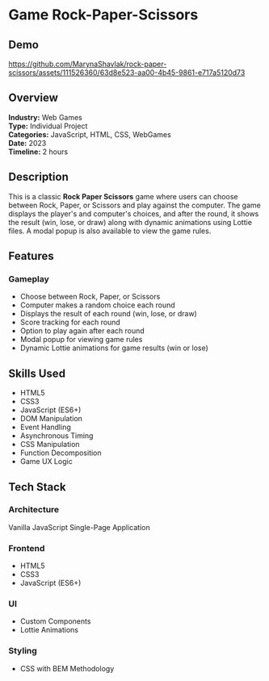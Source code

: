 # Game Rock-Paper-Scissors

## Demo
https://github.com/MarynaShavlak/rock-paper-scissors/assets/111526360/63d8e523-aa00-4b45-9861-e717a5120d73

## Overview

**Industry:** Web Games  
**Type:** Individual Project  
**Categories:** JavaScript, HTML, CSS, WebGames  
**Date:** 2023  
**Timeline:** 2 hours

## Description

This is a classic **Rock Paper Scissors** game where users can choose between Rock, Paper, or Scissors and play against the computer. The game displays the player's and computer's choices, and after the round, it shows the result (win, lose, or draw) along with dynamic animations using Lottie files. A modal popup is also available to view the game rules.

## Features

### Gameplay

- Choose between Rock, Paper, or Scissors
- Computer makes a random choice each round
- Displays the result of each round (win, lose, or draw)
- Score tracking for each round
- Option to play again after each round
- Modal popup for viewing game rules
- Dynamic Lottie animations for game results (win or lose)

## Skills Used

- HTML5
- CSS3
- JavaScript (ES6+)
- DOM Manipulation
- Event Handling
- Asynchronous Timing
- CSS Manipulation
- Function Decomposition
- Game UX Logic

## Tech Stack

### Architecture

Vanilla JavaScript Single-Page Application

### Frontend

- HTML5
- CSS3
- JavaScript (ES6+)

### UI

- Custom Components
- Lottie Animations

### Styling

- CSS with BEM Methodology
